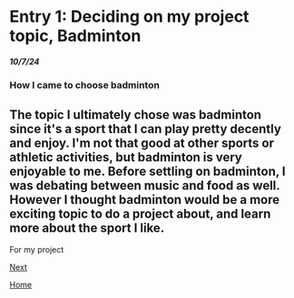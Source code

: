 # Entry 1: Deciding on my project topic, Badminton
##### 10/7/24

### How I came to choose badminton
The topic I ultimately chose was badminton since it's a sport that I can play pretty decently and enjoy. I'm not that good at other sports or athletic activities, but badminton is very enjoyable to me. Before settling on badminton, I was debating between music and food as well. However I thought badminton would be a more exciting topic to do a project about, and learn more about the sport I like. 
---

For my project

[Next](entry02.md)

[Home](../README.md)
